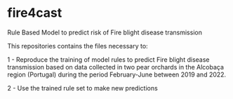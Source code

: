 # fire4cast
Rule Based Model to predict risk of Fire blight disease transmission 

This repositories contains the files necessary to:

1 - Reproduce the training of model rules to predict Fire blight disease transmission based on data collected in two pear orchards in the Alcobaça region (Portugal) during the period February-June between 2019 and 2022.  

2 - Use the trained rule set to make new predictions 
